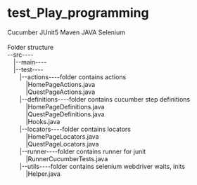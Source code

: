 # test_Play_programming<br />
Cucumber JUnit5 Maven JAVA Selenium<br />
<br />
Folder structure<br />
--src----</span><br />
&emsp;|--main----<br />
&emsp;|--test----<br />
    &emsp;&emsp;|--actions----folder contains actions<br />
     &emsp;&emsp;&emsp;|HomePageActions.java<br />
     &emsp;&emsp;&emsp;|QuestPageActions.java<br />
    &emsp;&emsp;|--definitions----folder contains cucumber step definitions<br />
     &emsp;&emsp;&emsp;|HomePageDefinitions.java<br />
     &emsp;&emsp;&emsp;|QuestPageDefinitions.java<br />
     &emsp;&emsp;&emsp;|Hooks.java<br />
    &emsp;&emsp;|--locators----folder contains locators<br />
     &emsp;&emsp;&emsp;|HomePageLocators.java<br />
     &emsp;&emsp;&emsp;|QuestPageLocators.java<br />
    &emsp;&emsp;|--runner----folder contains runner for junit<br />
     &emsp;&emsp;&emsp;|RunnerCucumberTests.java<br />
    &emsp;&emsp;|--utils----folder contains selenium webdriver waits, inits<br />
     &emsp;&emsp;&emsp;|Helper.java<br />

